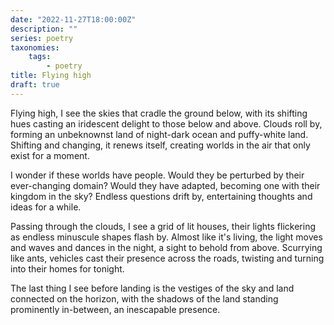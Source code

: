 ```yaml
---
date: "2022-11-27T18:00:00Z"
description: ""
series: poetry
taxonomies:
    tags:
        - poetry
title: Flying high
draft: true
---
```


Flying high, I see the skies that cradle the ground below, with its shifting hues casting an iridescent delight to those below and above. Clouds roll by, forming an unbeknownst land of night-dark ocean and puffy-white land. Shifting and changing, it renews itself, creating worlds in the air that only exist for a moment.

I wonder if these worlds have people. Would they be perturbed by their ever-changing domain? Would they have adapted, becoming one with their kingdom in the sky? Endless questions drift by, entertaining thoughts and ideas for a while.

Passing through the clouds, I see a grid of lit houses, their lights flickering as endless minuscule shapes flash by. Almost like it's living, the light moves and waves and dances in the night, a sight to behold from above. Scurrying like ants, vehicles cast their presence across the roads, twisting and turning into their homes for tonight.

The last thing I see before landing is the vestiges of the sky and land connected on the horizon, with the shadows of the land standing prominently in-between, an inescapable presence.
